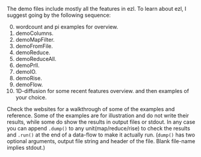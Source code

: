 The demo files include mostly all the features in ezl.
To learn about ezl, I suggest going by the following sequence:

0. wordcount and pi examples for overview.
1. demoColumns. 
2. demoMapFilter.
3. demoFromFile.
4. demoReduce.
5. demoReduceAll.
6. demoPrll.
7. demoIO.
8. demoRise.
9. demoFlow.
10. 1D-diffusion for some recent features overview.
and then examples of your choice.

Check the websites for a walkthrough of some of the examples and reference.
Some of the examples are for illustration and do not write their results, while
some do show the results in output files or stdout. In any case you can append
`.dump()` to any unit(map/reduce/rise) to check the results and `.run()` at the end
of a data-flow to make it actually run. (`dump()` has two optional arguments, 
output file string and header of the file. Blank file-name implies stdout.)
